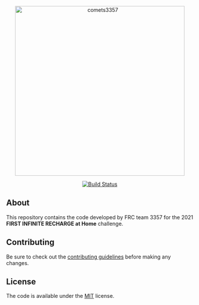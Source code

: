 <p align="center">
	<a href="https://github.com/Comets3357/2021-RobotCode">
		<img src="https://i.imgur.com/wA3LOOa.png" width="456" alt="comets3357">
	</a>
</p>
<p align="center">
	<a href="https://github.com/Comets3357/2021-RobotCode/actions?query=workflow%3ACI+branch%3Amain">
		<img src="https://img.shields.io/github/workflow/status/Comets3357/2021-RobotCode/CI?style=flat-square"
			 alt="Build Status">
	</a>
</p>

## About

This repository contains the code developed by FRC team 3357 for the 2021 **FIRST INFINITE RECHARGE at Home** challenge. 

## Contributing

Be sure to check out the [contributing guidelines](https://github.com/Comets3357/2021-RobotCode/blob/main/.github/CONTRIBUTING.md) before making any changes.

## License

The code is available under the [MIT](https://github.com/Comets3357/2021-RobotCode/blob/main/LICENSE) license.
